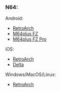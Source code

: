 ### N64:

Android:
- [RetroArch](https://www.retroarch.com/?page=platforms)
- [M64plus FZ](https://play.google.com/store/apps/details?id=org.mupen64plusae.v3.fzurita&hl=en_CA)
- [M64plus FZ Pro](https://play.google.com/store/apps/details?id=org.mupen64plusae.v3.fzurita.pro&hl=en_CA)

iOS:
- [RetroArch](https://apps.apple.com/ca/app/retroarch/id6499539433)
- [Delta](https://apps.apple.com/ca/app/delta-game-emulator/id1048524688)

Windows/MacOS/Linux:
- [RetroArch](https://www.retroarch.com/?page=platforms)
